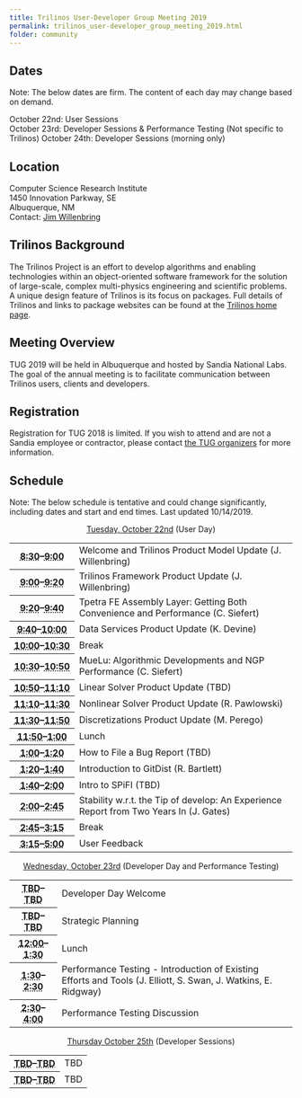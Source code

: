 ```yaml
---
title: Trilinos User-Developer Group Meeting 2019
permalink: trilinos_user-developer_group_meeting_2019.html
folder: community
---
```

  
## Dates

Note: The below dates are firm. The content of each day may change based on demand.

October 22nd: User Sessions  
October 23rd: Developer Sessions & Performance Testing (Not specific to Trilinos)
October 24th: Developer Sessions (morning only)  


## Location

Computer Science Research Institute  
1450 Innovation Parkway, SE  
Albuquerque, NM  
Contact: [Jim Willenbring](mailto:jmwille@sandia.gov)

## Trilinos Background

The Trilinos Project is an effort to develop algorithms and enabling technologies within an object-oriented software framework 
for the solution of large-scale, complex multi-physics engineering and scientific problems. 
A unique design feature of Trilinos is its focus on packages. 
Full details of Trilinos and links to package websites can be found at the [Trilinos home page](http://trilinos.org/ "Trilinos Home Page").

## Meeting Overview

TUG 2019 will be held in Albuquerque and hosted by Sandia National Labs. 
The goal of the annual meeting is to facilitate communication between Trilinos users, clients and developers.

## Registration

Registration for TUG 2018 is limited.
If you wish to attend and are not a Sandia employee or contractor, please contact [the TUG organizers](mailto:trilinos-help@software.sandia.gov) for more information. 
<!--Registration for eligible attendees is [now available](https://docs.google.com/forms/d/e/1FAIpQLSdcDiCzxCdQ7hebcqvKCybdrzCcfJGMXmT4ADkUXd9uJ1cnFA/viewform?usp=sf_link).-->

## Schedule

Note: The below schedule is tentative and could change significantly, including dates and start and end times. Last updated 10/14/2019.

<p style="text-align: center;"><span style="text-decoration: underline;">Tuesday, October 22nd</span> (User Day)</p>

<table summary="Timetable">
<tbody>
<tr>
<th id="time-1" axis="time"><abbr title="2011-11-01T08:30:00">8:30</abbr>–<abbr title="2011-11-01T09:30:00">9:00</abbr></th>
<td headers="time-1 location-1">
<div>Welcome and Trilinos Product Model Update (J. Willenbring)</div>
</td>
</tr>
<tr>
<th id="time-1" axis="time"><abbr title="2011-11-01T08:30:00">9:00</abbr>–<abbr title="2011-11-01T09:30:00">9:20</abbr></th>
<td headers="time-1 location-1">
<div>Trilinos Framework Product Update (J. Willenbring)</div>
</td>
</tr>
<tr>
<th id="time-1" axis="time" width="23%"><abbr title="2011-10-31T13:00:00">9:20</abbr>–<abbr title="2011-10-31T17:15:00">9:40</abbr></th>
<td headers="time-1 location-1">Tpetra FE Assembly Layer: Getting Both Convenience and Performance (C. Siefert)</td>
</tr>
<tr>
<th id="time-1" axis="time" width="23%"><abbr title="2011-10-31T13:00:00">9:40</abbr>–<abbr title="2011-10-31T17:15:00">10:00</abbr></th>
<td headers="time-1 location-1">Data Services Product Update (K. Devine)</td>
</tr>
<tr>
<th id="time-1" axis="time" width="23%"><abbr title="2011-10-31T13:00:00">10:00</abbr>–<abbr title="2011-10-31T17:15:00">10:30</abbr></th>
<td headers="time-1 location-1">Break</td>
</tr>
<tr>
<th id="time-1" axis="time"><abbr title="2011-11-01T08:30:00">10:30</abbr>–<abbr title="2011-11-01T09:30:00">10:50</abbr></th>
<td headers="time-1 location-1">
<div>MueLu: Algorithmic Developments and NGP Performance (C. Siefert)</div>
</td>
</tr>
<tr>
<th id="time-1" axis="time" width="23%"><abbr title="2011-10-31T13:00:00">10:50</abbr>–<abbr title="2011-10-31T17:15:00">11:10</abbr></th>
<td headers="time-1 location-1">Linear Solver Product Update (TBD)</td>
</tr>
<tr>
<th id="time-1" axis="time" width="23%"><abbr title="2011-10-31T13:00:00">11:10</abbr>–<abbr title="2011-10-31T17:15:00">11:30</abbr></th>
<td headers="time-1 location-1">Nonlinear Solver Product Update (R. Pawlowski)</td>
</tr>
<tr>
<th id="time-1" axis="time" width="23%"><abbr title="2011-10-31T13:00:00">11:30</abbr>–<abbr title="2011-10-31T17:15:00">11:50</abbr></th>
<td headers="time-1 location-1">Discretizations Product Update (M. Perego)</td>
</tr>
<tr>
<th id="time-1" axis="time" width="23%"><abbr title="2011-10-31T13:00:00">11:50</abbr>–<abbr title="2011-10-31T17:15:00">1:00</abbr></th>
<td headers="time-1 location-1">Lunch</td>
</tr>
<tr>
<th id="time-1" axis="time" width="23%"><abbr title="2011-10-31T13:00:00">1:00</abbr>–<abbr title="2011-10-31T17:15:00">1:20</abbr></th>
<td headers="time-1 location-1">How to File a Bug Report (TBD)</td>
</tr>
<tr>
<th id="time-1" axis="time" width="23%"><abbr title="2011-10-31T13:00:00">1:20</abbr>–<abbr title="2011-10-31T17:15:00">1:40</abbr></th>
<td headers="time-1 location-1">Introduction to GitDist (R. Bartlett)</td>
</tr>
<tr>
<th id="time-1" axis="time" width="23%"><abbr title="2011-10-31T13:00:00">1:40</abbr>–<abbr title="2011-10-31T17:15:00">2:00</abbr></th>
<td headers="time-1 location-1">Intro to SPiFI (TBD)</td>
</tr>
<tr>
<th id="time-1" axis="time" width="23%"><abbr title="2011-10-31T13:00:00">2:00</abbr>–<abbr title="2011-10-31T17:15:00">2:45</abbr></th>
<td headers="time-1 location-1">Stability w.r.t. the Tip of develop:  An Experience Report from Two Years In (J. Gates)</td>
</tr>
<tr>
<th id="time-1" axis="time" width="23%"><abbr title="2011-10-31T13:00:00">2:45</abbr>–<abbr title="2011-10-31T17:15:00">3:15</abbr></th>
<td headers="time-1 location-1">Break</td>
</tr>
<tr>
<th id="time-1" axis="time" width="23%"><abbr title="2011-10-31T13:00:00">3:15</abbr>–<abbr title="2011-10-31T17:15:00">5:00</abbr></th>
<td headers="time-1 location-1">User Feedback</td>
</tr>
</tbody>
</table>

<p style="text-align: center;"><span style="text-decoration: underline;">Wednesday, October 23rd</span> (Developer Day and Performance Testing)</p>

<table summary="Timetable">
<tbody>

<tr>
<th id="time-2" axis="time"><abbr title="2011-11-01T09:30:00">TBD</abbr>–<abbr title="2011-11-01T09:45:00">TBD</abbr></th>
<td headers="time-2 location-1">Developer Day Welcome</td>
</tr>
<tr>
<th id="time-1" axis="time"><abbr title="2011-11-01T08:30:00">TBD</abbr>–<abbr title="2011-11-01T09:30:00">TBD</abbr></th> 
<td headers="time-1 location-1">Strategic Planning</td>
</tr><tr>
<th id="time-1" axis="time"><abbr title="2011-11-01T08:30:00">12:00</abbr>–<abbr title="2011-11-01T09:30:00">1:30</abbr></th> 
<td headers="time-1 location-1">Lunch</td>
</tr>
<tr>
<th id="time-1" axis="time"><abbr title="2011-11-01T08:30:00">1:30</abbr>–<abbr title="2011-11-01T09:30:00">2:30</abbr></th> 
<td headers="time-1 location-1">Performance Testing - Introduction of Existing Efforts and Tools (J. Elliott, S. Swan, J. Watkins, E. Ridgway)</td>
</tr>
<tr>
<th id="time-1" axis="time"><abbr title="2011-11-01T08:30:00">2:30</abbr>–<abbr title="2011-11-01T09:30:00">4:00</abbr></th> 
<td headers="time-1 location-1">Performance Testing Discussion</td>
</tr>
</tbody>
</table>
<p style="text-align: center;"><span style="text-decoration: underline;">Thursday October 25th</span> (Developer Sessions)</p>
<table summary="Timetable">
<tbody>
<tr>
<th id="time-1" axis="time"><abbr title="2011-11-01T08:30:00">TBD</abbr>–<abbr title="2011-11-01T09:30:00">TBD</abbr></th> 
<td headers="time-1 location-1">TBD</td>
</tr>
<tr>
<th id="time-1" axis="time"><abbr title="2011-11-01T08:30:00">TBD</abbr>–<abbr title="2011-11-01T09:30:00">TBD</abbr></th> 
<td headers="time-1 location-1">TBD</td>
</tr>
</tbody>
</table>
